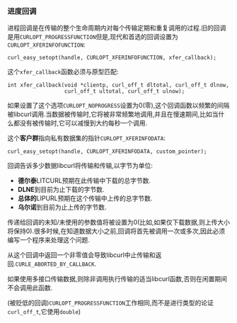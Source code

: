 
### 进度回调

进程回调是在传输的整个生命周期内对每个传输定期和重复调用的过程.旧的回调是用`CURLOPT_PROGRESSFUNCTION`但是,现代和首选的回调设置为`CURLOPT_XFERINFOFUNCTION`:

```
curl_easy_setopt(handle, CURLOPT_XFERINFOFUNCTION, xfer_callback);
```

这个`xfer_callback`函数必须与原型匹配:

```
int xfer_callback(void *clientp, curl_off_t dltotal, curl_off_t dlnow,
                  curl_off_t ultotal, curl_off_t ulnow);
```

如果设置了这个选项`CURLOPT_NOPROGRESS`设置为0(零),这个回调函数以频繁的间隔被libcurl调用.当数据被传输时,它将被非常频繁地调用,并且在慢速期间,比如当什么都没有被传输时,它可以减慢到大约每秒一个调用.

这个**客户群**指向私有数据集的指针`CURLOPT_XFERINFODATA`:

```
curl_easy_setopt(handle, CURLOPT_XFERINFODATA, custom_pointer);
```

回调告诉多少数据libcurl将传输和传输,以字节为单位:

-   **德尔泰**LITCURL预期在此传输中下载的总字节数.
-   **DLNE**到目前为止下载的字节数.
-   **总体的**LIPURL预期在这个传输中上传的总字节数.
-   **乌尔诺**到目前为止上传的字节数.

传递给回调的未知/未使用的参数值将被设置为0(比如,如果仅下载数据,则上传大小将保持0).很多时候,在知道数据大小之前,回调将首先被调用一次或多次,因此必须编写一个程序来处理这个问题.

从这个回调中返回一个非零值会导致libcurl中止传输和返回.`CURLE_ABORTED_BY_CALLBACK`.

如果使用多接口传输数据,则除非调用执行传输的适当libcurl函数,否则在闲置期间不会调用此函数.

(被贬低的回调)`CURLOPT_PROGRESSFUNCTION`工作相同,而不是进行类型的论证`curl_off_t`,它使用`double`)
